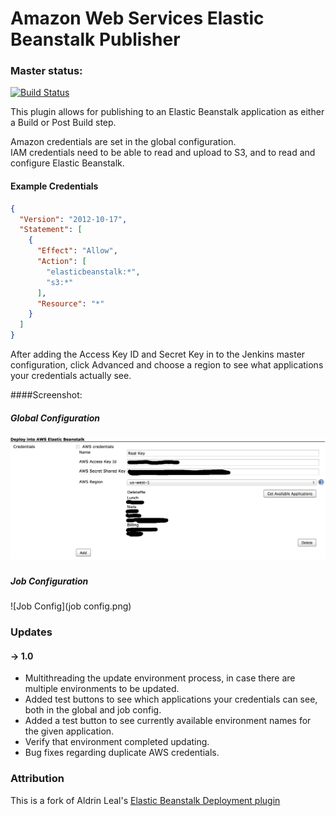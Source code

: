 # Amazon Web Services Elastic Beanstalk Publisher


### Master status:

[![Build Status](https://jenkins.ci.cloudbees.com/buildStatus/icon?job=plugins/aws-beanstalk-publisher-plugin)](https://jenkins.ci.cloudbees.com/job/plugins/job/aws-beanstalk-publisher-plugin/)


This plugin allows for publishing to an Elastic Beanstalk application as either a Build or Post Build step.  

Amazon credentials are set in the global configuration.  
IAM credentials need to be able to read and upload to S3, and to read and configure Elastic Beanstalk.

#### Example Credentials
```json
{
  "Version": "2012-10-17",
  "Statement": [
    {
      "Effect": "Allow",
      "Action": [
        "elasticbeanstalk:*",
        "s3:*"
      ],
      "Resource": "*"
    }
  ]
}
```

After adding the Access Key ID and Secret Key in to the Jenkins master configuration, click Advanced and choose a region to see what applications your credentials actually see.



####Screenshot:
##### Global Configuration 
![Global Config](globalConfig.png)
##### Job Configuration
![Job Config](job config.png)


### Updates

#### -> 1.0
* Multithreading the update environment process, in case there are multiple environments to be updated.
* Added test buttons to see which applications your credentials can see, both in the global and job config.
* Added a test button to see currently available environment names for the given application.
* Verify that environment completed updating.
* Bug fixes regarding duplicate AWS credentials.


### Attribution

This is a fork of Aldrin Leal's [Elastic Beanstalk Deployment plugin](https://github.com/ingenieux/awseb-deployment-plugin)